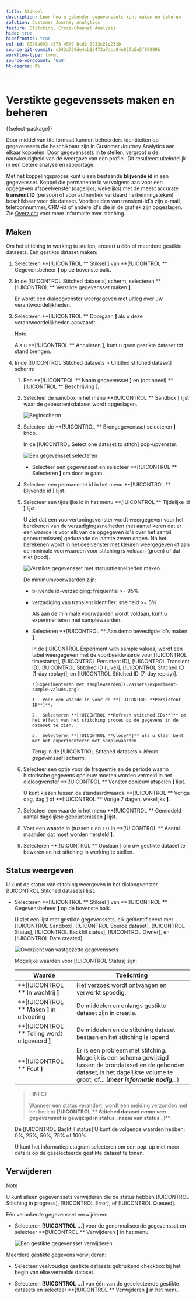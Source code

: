 ```yaml
---
title: Stiksel
description: Leer hoe u gebonden gegevenssets kunt maken en beheren
solution: Customer Journey Analytics
feature: Stitching, Cross-Channel Analysis
hide: true
hidefromtoc: true
exl-id: 8820a093-e573-45f9-bcd2-0933e21c231b
source-git-commit: c343a729de4cb13473a7acc04e837b5e5f69809b
workflow-type: tm+mt
source-wordcount: '658'
ht-degree: 0%

---
```


# Verstikte gegevenssets maken en beheren

{{select-package}}

Door middel van titelformaat kunnen beheerders identiteiten op gegevenssets die beschikbaar zijn in Customer Journey Analytics aan elkaar koppelen. Door gegevenssets in te stellen, vergroot u de nauwkeurigheid van de weergave van een profiel. Dit resulteert uiteindelijk in een betere analyse en rapportage.

Met het koppelingsproces kunt u een bestaande **blijvende id** in een gegevensset. Koppel die permanente id vervolgens aan voor een opgegeven afspeelvenster (dagelijks, wekelijks) met de meest accurate **transient ID** (persoon of voor authentiek verklaard herkenningsteken) beschikbaar voor die dataset. Voorbeelden van transient-id&#39;s zijn e-mail, telefoonnummer, CRM-id of andere id&#39;s die in de grafiek zijn opgeslagen. Zie [Overzicht](overview.md) voor meer informatie over stitching .

## Maken

Om het stitching in werking te stellen, creeert u één of meerdere gestikte datasets. Een gestikte dataset maken:

1. Selecteren **[!UICONTROL ** Stiksel **]** van **[!UICONTROL ** Gegevensbeheer **]** op de bovenste balk.

2. In de [!UICONTROL Stitched datasets] scherm, selecteren **[!UICONTROL ** Verstikte gegevensset maken **]**.

   Er wordt een dialoogvenster weergegeven met uitleg over uw verantwoordelijkheden.

3. Selecteren **[!UICONTROL ** Doorgaan **]** als u deze verantwoordelijkheden aanvaardt.

   >[!NOTE]
   >
   >    Als u **[!UICONTROL ** Annuleren **]**, kunt u geen gestikte dataset tot stand brengen.

4. In de [!UICONTROL Stitched datasets > Untitled stitched dataset] scherm:

   1. Een **[!UICONTROL ** Naam gegevensset **]** en (optioneel) **[!UICONTROL ** Beschrijving **]**,

   2. Selecteer de sandbox in het menu **[!UICONTROL ** Sandbox **]** lijst waar de gebeurtenisdataset wordt opgeslagen.

      ![Beginscherm](./assets/create-initial.png)

   3. Selecteer de **[!UICONTROL ** Brongegevensset selecteren **]** knop.

      In de [!UICONTROL Select one dataset to stitch] pop-upvenster:

      ![Eén gegevensset selecteren](./assets/select-one-dataset.png)

      - Selecteer een gegevensset en selecteer **[!UICONTROL ** Selecteren **]** om door te gaan.

   4. Selecteer een permanente id in het menu **[!UICONTROL ** Blijvende id **]** lijst.

   5. Selecteer een tijdelijke id in het menu **[!UICONTROL ** Tijdelijke id **]** lijst.

      U ziet dat een voorvertoningsvenster wordt weergegeven voor het berekenen van de verzadigingssnelheden (het aantal keren dat er een waarde is voor elk van de opgegeven id&#39;s over het aantal gebeurtenissen) gedurende de laatste zeven dagen. Na het berekenen wordt in het deelvenster met kleuren weergegeven of aan de minimale voorwaarden voor stitching is voldaan (groen) of dat niet (rood).

      ![Verstikte gegevensset met staturatiesnelheden maken](./assets/create-before-experimenting.png)

      De minimumvoorwaarden zijn:

      - blijvende id-verzadiging: frequentie >= 95%

      - verzadiging van transient identifier: snelheid >= 5%

        Als aan de minimale voorwaarden wordt voldaan, kunt u experimenteren met samplewaarden.

      - Selecteren **[!UICONTROL ** Aan demo bevestigde id&#39;s maken **]**.

        In de [!UICONTROL Experiment with sample values] wordt een tabel weergegeven met de voorbeeldwaarde voor [!UICONTROL timestamp], [!UICONTROL Persistent ID], [!UICONTROL Transient ID], [!UICONTROL Stitched ID (Live)], [!UICONTROL Stitched ID (1-day replay)], en [!UICONTROL Stitched ID (7-day replay)].

            ![Experimenteren met samplewaarden](./assets/experiment-sample-values.png)
            
            1.  Voer een waarde in voor de **[!UICONTROL **Persistent ID**]**.
            
            2.  Selecteren **[!UICONTROL **Refresh stitched IDs**]** om het effect van het stitching proces op de gegevens in de dataset te zien.
            
            3.  Selecteren **[!UICONTROL **Close**]** als u klaar bent met het experimenteren met samplewaarden.
        

        Terug in de [!UICONTROL Stitched datasets > _Naam gegevensset_] scherm:

   6. Selecteer een optie voor de frequentie en de periode waarin historische gegevens opnieuw moeten worden vermeld in het dialoogvenster **[!UICONTROL ** Venster opnieuw afspelen **]** lijst.

      U kunt kiezen tussen de standaardwaarde **[!UICONTROL ** Vorige dag, dag **]** of **[!UICONTROL ** Vorige 7 dagen, wekelijks **]**.

   7. Selecteer een waarde in het menu **[!UICONTROL ** Gemiddeld aantal dagelijkse gebeurtenissen **]** lijst.

   8. Voer een waarde in (tussen `0` en `12`) in **[!UICONTROL ** Aantal maanden dat moet worden hersteld **]**.

   9. Selecteren **[!UICONTROL ** Opslaan **]** om uw gestikte dataset te bewaren en het stitching in werking te stellen.

## Status weergeven

U kunt de status van stitching weergeven in het dialoogvenster [!UICONTROL Stitched datasets] lijst.

- Selecteren **[!UICONTROL ** Stiksel **]** van **[!UICONTROL ** Gegevensbeheer **]** op de bovenste balk.

  U ziet een lijst met gestikte gegevenssets, elk geïdentificeerd met [!UICONTROL Sandbox], [!UICONTROL Source dataset], [!UICONTROL Status], [!UICONTROL Backfill status], [!UICONTROL Owner], en [!UICONTROL Date created].

  ![Overzicht van vastgezette gegevenssets](./assets/overview-stitched-datasetts.png)

  Mogelijke waarden voor [!UICONTROL Status] zijn:

  | Waarde | Toelichting |
  |-----|-----|
  | **[!UICONTROL ** In wachtrij **]** | Het verzoek wordt ontvangen en verwerkt spoedig. |
  | **[!UICONTROL ** Maken **]** in uitvoering | De middelen en onlangs gestikte dataset zijn in creatie. |
  | **[!UICONTROL ** Telling wordt uitgevoerd **]** | De middelen en de stitching dataset bestaan en het stitching is lopend |
  | **[!UICONTROL ** Fout **]** | Er is een probleem met stitching. Mogelijk is een schema gewijzigd tussen de brondataset en de gebonden dataset, is het dagelijkse volume te groot, of... (_**meer informatie nodig...**_) |

  >[!INFO]
  >
  >    Wanneer een status verandert, wordt een melding verzonden met het bericht **[!UICONTROL ** Stitched dataset _naam van gegevensset_ is gewijzigd in status _naam van status _**]**.


  De [!UICONTROL Backfill status] U kunt de volgende waarden hebben: 0%, 25%, 50%, 75% of 100%.

  U kunt het informatiepictogram selecteren om een pop-up met meer details op de geselecteerde gestikte dataset te tonen.


## Verwijderen

>[!NOTE]
>
>U kunt alleen gegevenssets verwijderen die de status hebben [!UICONTROL Stitching in progress], [!UICONTROL Error], of [!UICONTROL Queued].


Eén verankerde gegevensset verwijderen:

- Selecteren **[!UICONTROL **...**]** voor de genormaliseerde gegevensset en selecteer **[!UICONTROL ** Verwijderen **]** in het menu.

  ![Een gestikte gegevensset verwijderen](./assets/delete-stitched-dataset.png)

Meerdere gestikte gegevens verwijderen:

- Selecteer veelvoudige gestikte datasets gebruikend checkbox bij het begin van elke vermelde dataset.

- Selecteren **[!UICONTROL **...**]** van één van de geselecteerde gestikte datasets en selecteer **[!UICONTROL ** Verwijderen **]** in het menu.
